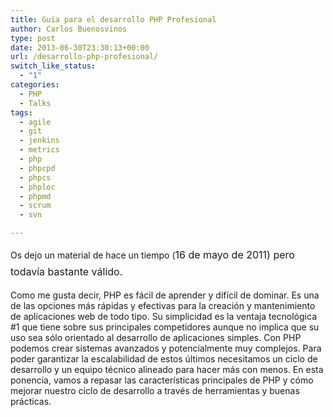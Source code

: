 ```yaml
---
title: Guía para el desarrollo PHP Profesional
author: Carlos Buenosvinos
type: post
date: 2013-06-30T23:30:13+00:00
url: /desarrollo-php-profesional/
switch_like_status:
  - "1"
categories:
  - PHP
  - Talks
tags:
  - agile
  - git
  - jenkins
  - metrics
  - php
  - phpcpd
  - phpcs
  - phploc
  - phpmd
  - scrum
  - svn

---
```

Os dejo un material de hace un tiempo (<span style="line-height: 1.714285714; font-size: 1rem;">16 de mayo de 2011) pero todavía bastante válido.</span>

Como me gusta decir, PHP es fácil de aprender y difícil de dominar. Es una de las opciones más rápidas y efectivas para la creación y mantenimiento de aplicaciones web de todo tipo. Su simplicidad es la ventaja tecnológica #1 que tiene sobre sus principales competidores aunque no implica que su uso sea sólo orientado al desarrollo de aplicaciones simples. Con PHP podemos crear sistemas avanzados y potencialmente muy complejos. Para poder garantizar la escalabilidad de estos últimos necesitamos un ciclo de desarrollo y un equipo técnico alineado para hacer más con menos. En esta ponencia, vamos a repasar las características principales de PHP y cómo mejorar nuestro ciclo de desarrollo a través de herramientas y buenas prácticas.

<!--more-->

<div class="embed-vimeo" style="text-align: center;">
</div>